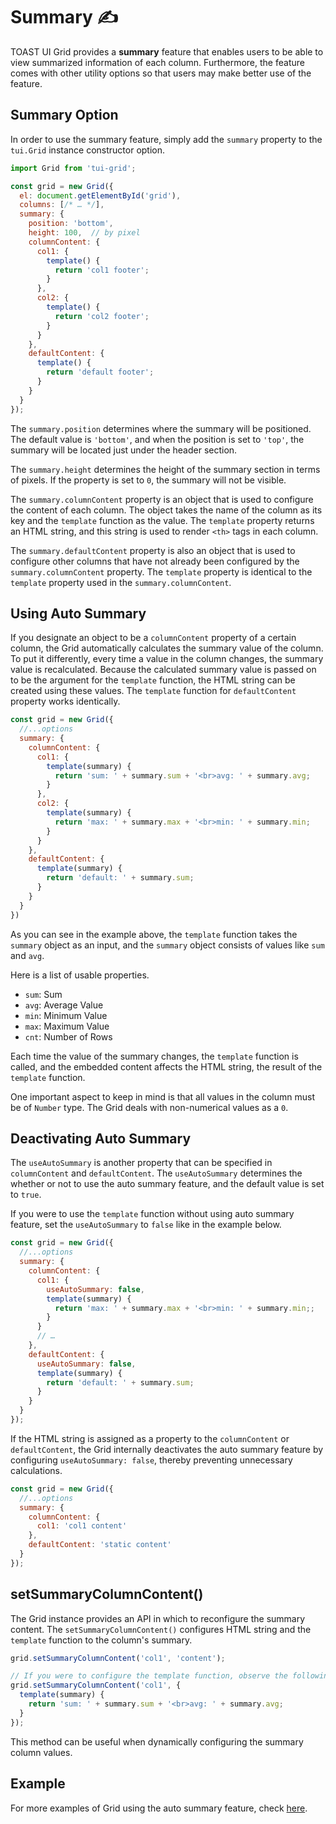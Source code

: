# Summary ✍️

TOAST UI Grid provides a **summary** feature that enables users to be able to view summarized information of each column. Furthermore, the feature comes with other utility options so that users may make better use of the feature. 

## Summary Option

In order to use the summary feature, simply add the `summary` property to the `tui.Grid` instance constructor option.

```javascript
import Grid from 'tui-grid';

const grid = new Grid({
  el: document.getElementById('grid'),
  columns: [/* … */],
  summary: {
    position: 'bottom',
    height: 100,  // by pixel
    columnContent: {
      col1: {
        template() {
          return 'col1 footer';
        }
      },
      col2: {
        template() {
          return 'col2 footer';
        }
      }
    },
    defaultContent: {
      template() {
        return 'default footer';
      }
    }
  }
});
```

The `summary.position` determines where the summary will be positioned. The default value is `'bottom'`, and when the position is set to `'top'`, the summary will be located just under the header section.

The `summary.height` determines the height of the summary section in terms of pixels. If the property is set to `0`, the summary will not be visible. 

The `summary.columnContent` property is an object that is used to configure the content of each column. The object takes the name of the column as its key and the `template` function as the value. The `template` property returns an HTML string, and this string is used to render `<th>` tags in each column. 

The `summary.defaultContent` property is also an object that is used to configure other columns that have not already been configured by the `summary.columnContent` property. The `template` property is identical to the `template` property used in the `summary.columnContent`. 

## Using Auto Summary

If you designate an object to be a `columnContent` property of a certain column, the Grid automatically calculates the summary value of the column. To put it differently, every time a value in the column changes, the summary value is recalculated. Because the calculated summary value is passed on to be the argument for the `template` function, the HTML string can be created using these values. The `template` function for `defaultContent` property works identically. 

```javascript
const grid = new Grid({
  //...options
  summary: {
    columnContent: {
      col1: {
        template(summary) {
          return 'sum: ' + summary.sum + '<br>avg: ' + summary.avg;
        }
      },
      col2: {
        template(summary) {
          return 'max: ' + summary.max + '<br>min: ' + summary.min;
        }
      }
    },
    defaultContent: {
      template(summary) {
        return 'default: ' + summary.sum;
      }
    }
  }
})
```

As you can see in the example above, the `template` function takes the `summary` object as an input, and the `summary` object consists of values like `sum` and `avg`. 

Here is a list of usable properties. 

- `sum`:  Sum
- `avg`:  Average Value
- `min`:  Minimum Value
- `max`: Maximum Value
- `cnt`: Number of Rows

Each time the value of the summary changes, the `template` function is called, and the embedded content affects the HTML string, the result of the `template` function. 

One important aspect to keep in mind is that all values in the column must be of `Number` type. The Grid deals with non-numerical values as a `0`. 

## Deactivating Auto Summary

The `useAutoSummary` is another property that can be specified in `columnContent` and `defaultContent`. The `useAutoSummary` determines the whether or not to use the auto summary feature, and the default value is set to `true`. 

If you were to use the `template` function without using auto summary feature, set the `useAutoSummary` to `false` like in the example below. 

```javascript
const grid = new Grid({
  //...options
  summary: {
    columnContent: {
      col1: {
        useAutoSummary: false,
        template(summary) {
          return 'max: ' + summary.max + '<br>min: ' + summary.min;;
        }
      }
      // …
    },
    defaultContent: {
      useAutoSummary: false,
      template(summary) {
        return 'default: ' + summary.sum;
      }
    }
  }
});
```

If the HTML string is assigned as a property to the `columnContent` or `defaultContent`, the Grid internally deactivates the auto summary feature by configuring `useAutoSummary: false`, thereby preventing unnecessary calculations.

```javascript
const grid = new Grid({
  //...options
  summary: {
    columnContent: {
      col1: 'col1 content'
    },
    defaultContent: 'static content'
  }
});
```

## setSummaryColumnContent()

The Grid instance provides an API in which to reconfigure the summary content. The `setSummaryColumnContent()` configures HTML string and the `template` function to the column's summary. 

```javascript
grid.setSummaryColumnContent('col1', 'content');

// If you were to configure the template function, observe the following code. 
grid.setSummaryColumnContent('col1', {
  template(summary) {
    return 'sum: ' + summary.sum + '<br>avg: ' + summary.avg;
  }
});
```

This method can be useful when dynamically configuring the summary column values. 

## Example

For more examples of Grid using the auto summary feature, check [here](https://nhn.github.io/tui.grid/latest/tutorial-example09-summary).